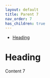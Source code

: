 ```yaml
---
layout: default
title: Parent 7
nav_order: 7
has_children: true
---
```


- [Heading](#heading)

# Heading

Content 7